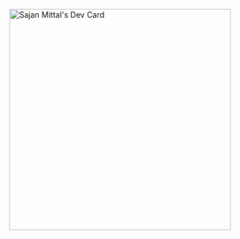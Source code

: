

<!--
**sajanmittal/sajanmittal** is a ✨ _special_ ✨ repository because its `README.md` (this file) appears on your GitHub profile.

Here are some ideas to get you started:

- 🔭 I’m currently working on ...
- 🌱 I’m currently learning ...
- 👯 I’m looking to collaborate on ...
- 🤔 I’m looking for help with ...
- 💬 Ask me about ...
- 📫 How to reach me: ...
- 😄 Pronouns: ...
- ⚡ Fun fact: ...
-->
<a href="https://app.daily.dev/sajanmittal"><img src="https://api.daily.dev/devcards/7f786e67e64e4a749969890a997e429a.png?r=q91" width="400" alt="Sajan Mittal's Dev Card"/></a>
